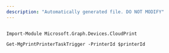 ```yaml
---
description: "Automatically generated file. DO NOT MODIFY"
---
```


```powershellv2

Import-Module Microsoft.Graph.Devices.CloudPrint

Get-MgPrintPrinterTaskTrigger -PrinterId $printerId

```